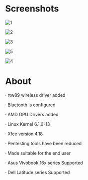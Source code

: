 # Screenshots
![1](https://github.com/endor79/LoputonLinux_Two_Masami/assets/105305285/25927cc8-399b-4871-95de-8f2d3b72625e)

![2](https://github.com/endor79/LoputonLinux_Two_Masami/assets/105305285/82513be7-81c4-450b-9ddc-b3bc5f75cf3f)

![3](https://github.com/endor79/LoputonLinux_Two_Masami/assets/105305285/83665920-1899-4161-90fe-4b354061e7d4)

![5](https://github.com/endor79/LoputonLinux_Two_Masami/assets/105305285/f38a662a-4530-4f4b-8703-c29bdc958e97)

![4](https://github.com/endor79/LoputonLinux_Two_Masami/assets/105305285/58b8f08d-c279-4320-8cbd-98c45205d177)

# About
· rtw89 wireless driver added

· Bluetooth is configured

· AMD GPU Drivers added

· Linux Kernel 6.1.0-13

· Xfce version 4.18

· Pentesting tools have been reduced

· Made suitable for the end user

· Asus Vivobook 16x series Supported

· Dell Latitude series Supported
